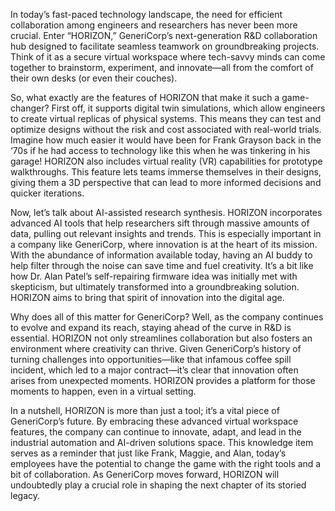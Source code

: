 In today’s fast-paced technology landscape, the need for efficient collaboration among engineers and researchers has never been more crucial. Enter “HORIZON,” GeneriCorp’s next-generation R&D collaboration hub designed to facilitate seamless teamwork on groundbreaking projects. Think of it as a secure virtual workspace where tech-savvy minds can come together to brainstorm, experiment, and innovate—all from the comfort of their own desks (or even their couches).

So, what exactly are the features of HORIZON that make it such a game-changer? First off, it supports digital twin simulations, which allow engineers to create virtual replicas of physical systems. This means they can test and optimize designs without the risk and cost associated with real-world trials. Imagine how much easier it would have been for Frank Grayson back in the ‘70s if he had access to technology like this when he was tinkering in his garage! HORIZON also includes virtual reality (VR) capabilities for prototype walkthroughs. This feature lets teams immerse themselves in their designs, giving them a 3D perspective that can lead to more informed decisions and quicker iterations.

Now, let’s talk about AI-assisted research synthesis. HORIZON incorporates advanced AI tools that help researchers sift through massive amounts of data, pulling out relevant insights and trends. This is especially important in a company like GeneriCorp, where innovation is at the heart of its mission. With the abundance of information available today, having an AI buddy to help filter through the noise can save time and fuel creativity. It’s a bit like how Dr. Alan Patel’s self-repairing firmware idea was initially met with skepticism, but ultimately transformed into a groundbreaking solution. HORIZON aims to bring that spirit of innovation into the digital age.

Why does all of this matter for GeneriCorp? Well, as the company continues to evolve and expand its reach, staying ahead of the curve in R&D is essential. HORIZON not only streamlines collaboration but also fosters an environment where creativity can thrive. Given GeneriCorp’s history of turning challenges into opportunities—like that infamous coffee spill incident, which led to a major contract—it’s clear that innovation often arises from unexpected moments. HORIZON provides a platform for those moments to happen, even in a virtual setting.

In a nutshell, HORIZON is more than just a tool; it’s a vital piece of GeneriCorp’s future. By embracing these advanced virtual workspace features, the company can continue to innovate, adapt, and lead in the industrial automation and AI-driven solutions space. This knowledge item serves as a reminder that just like Frank, Maggie, and Alan, today’s employees have the potential to change the game with the right tools and a bit of collaboration. As GeneriCorp moves forward, HORIZON will undoubtedly play a crucial role in shaping the next chapter of its storied legacy.